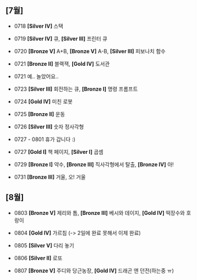 
## [7월]
  
+ 0718  __[Silver IV]__   스택    

+ 0719  __[Silver IV]__   큐, __[Silver III]__   프린터 큐    

+ 0720  __[Bronze V]__   A+B, __[Bronze V]__   A-B, __[Silver III]__   피보나치 함수

+ 0721  __[Bronze II]__   블랙잭, __[Gold IV]__   도서관

+ 0721 예.. 놀았어요..

+ 0723  __[Silver III]__   회전하는 큐, __[Bronze I]__   명령 프롬프트
  
+ 0724  __[Gold IV]__   미친 로봇

+ 0725  __[Bronze II]__   운동

+ 0726  __[Silver III]__   숫자 정사각형

+ 0727 - 0801 휴가 갑니다 :)

+ 0727  __[Gold I]__   책 페이지, __[Silver I]__   곱셈

+ 0729  __[Bronze I]__   약수, __[Bronze III]__   직사각형에서 탈출, __[Bronze IV]__   아!
 
+ 0731  __[Bronze III]__   거울, 오! 거울


## [8월]
  
+ 0803  __[Bronze V]__   제리와 톰, __[Bronze III]__   베시와 데이지, __[Gold IV]__   떡장수와 호랑이

+ 0804  __[Gold IV]__   가르침 (-> 2일에 완료 못해서 이제 완료)

+ 0805  __[Silver V]__   다리 놓기

+ 0806  __[Silver II]__   로또

+ 0807  __[Bronze V]__   주디와 당근농장, __[Gold IV]__   드래곤 앤 던전(하는중 ㅠ)
  

  




